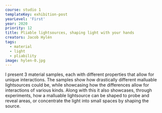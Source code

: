 ```yaml
---
course: studio 1
templateKey: exhibition-post
yearLevel: 'First'
year: 2020
priority: 12
title: Pliable lightsources, shaping light with your hands
creators: Jacob Hylén
tags:
  - material
  - light
  - pliability
image: hylen-0.jpg
---
```


I present 3 material samples, each with different properties that allow for unique interactions. The samples show how drastically different malluable lightsources could be, while showcasing how the differences allow for interactions of various kinds. Along with this it also showcases, through experiments, how a malluable lightsource can be shaped to probe and reveal areas, or concentrate the light into small spaces by shaping the source. 